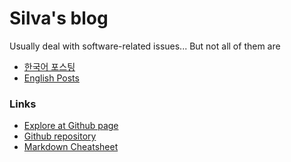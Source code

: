 # Silva's blog

Usually deal with software-related issues...
But not all of them are

- [한국어 포스팅](kor)
- [English Posts](eng)


### Links
- [Explore at Github page](https://shiwoo-park.github.io/blog/)
- [Github repository](https://github.com/Shiwoo-Park/blog)
- [Markdown Cheatsheet](https://github.com/adam-p/markdown-here/wiki/Markdown-Cheatsheet)
